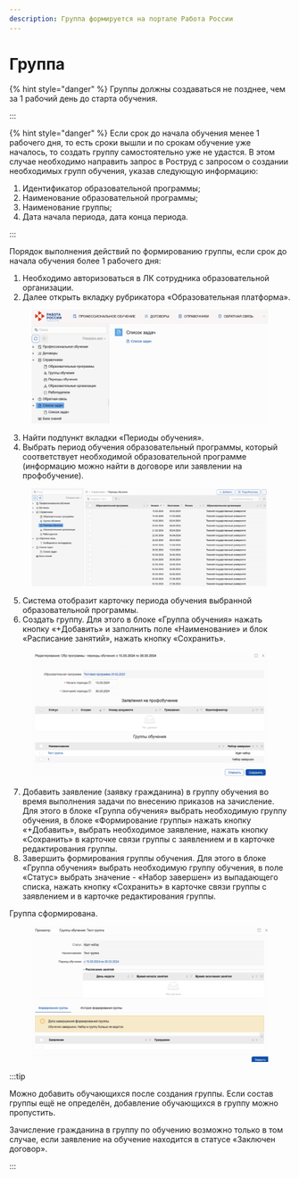 ```yaml
---
description: Группа формируется на портале Работа России
---
```


# Группа

{% hint style="danger" %}
Группы должны создаваться не позднее, чем за 1 рабочий день до старта обучения.&#x20;

:::

{% hint style="danger" %}
Если срок до начала обучения менее 1 рабочего дня, то есть сроки вышли и по срокам обучение уже началось, то создать группу самостоятельно уже не удастся. В этом случае необходимо направить запрос в Роструд с запросом о создании необходимых групп обучения, указав следующую информацию:

1. Идентификатор образовательной программы;
2. Наименование образовательной программы;
3. Наименование группы;
4. Дата начала периода, дата конца периода.

:::

Порядок выполнения действий по формированию группы, если срок до начала обучения более 1 рабочего дня:

1. Необходимо авторизоваться в ЛК сотрудника образовательной организации.
2. Далее открыть вкладку рубрикатора «Образовательная платформа».

<figure><img src="../.gitbook/assets/image (218).png" alt=""><figcaption></figcaption></figure>

3. Найти подпункт вкладки «Периоды обучения».
4. Выбрать период обучения образовательный программы, который соответствует необходимой образовательной программе (информацию можно найти в договоре или заявлении на профобучение).

<figure><img src="../.gitbook/assets/image (219).png" alt=""><figcaption></figcaption></figure>

5. Система отобразит карточку периода обучения выбранной образовательной программы.
6. Создать группу. Для этого в блоке «Группа обучения» нажать кнопку «+Добавить» и заполнить поле «Наименование» и блок «Расписание занятий», нажать кнопку «Сохранить».

<figure><img src="../.gitbook/assets/image (220).png" alt=""><figcaption></figcaption></figure>

7. Добавить заявление (заявку гражданина) в группу обучения во время выполнения задачи по внесению приказов на зачисление. Для этого в блоке «Группа обучения» выбрать необходимую группу обучения, в блоке «Формирование группы» нажать кнопку «+Добавить», выбрать необходимое заявление, нажать кнопку «Сохранить» в карточке связи группы с заявлением и в карточке редактирования группы.
8. Завершить формирования группы обучения. Для этого в блоке «Группа обучения» выбрать необходимую группу обучения, в поле «Статус» выбрать значение - «Набор завершен» из выпадающего списка, нажать кнопку «Сохранить» в карточке связи группы с заявлением и в карточке редактирования группы.

Группа сформирована.

<figure><img src="../.gitbook/assets/image (221).png" alt=""><figcaption></figcaption></figure>

:::tip

Можно добавить обучающихся после создания группы. Если состав группы ещё не определён, добавление обучающихся в группу можно пропустить.

Зачисление гражданина в группу по обучению возможно только в том случае, если заявление на обучение находится в статусе «Заключен договор».

:::
